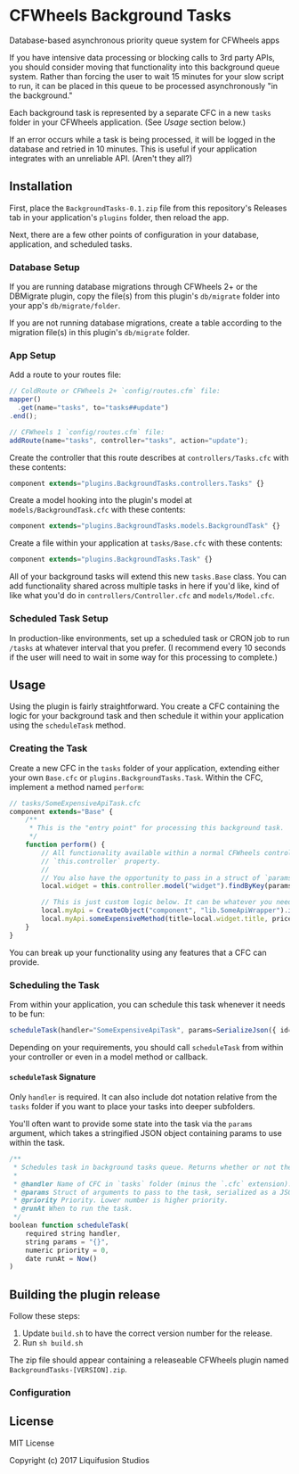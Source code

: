 # CFWheels Background Tasks

Database-based asynchronous priority queue system for CFWheels apps

If you have intensive data processing or blocking calls to 3rd party APIs, you should consider moving that
functionality into this background queue system. Rather than forcing the user to wait 15 minutes for your
slow script to run, it can be placed in this queue to be processed asynchronously "in the background."

Each background task is represented by a separate CFC in a new `tasks` folder in your CFWheels application.
(See _Usage_ section below.)

If an error occurs while a task is being processed, it will be logged in the database and retried in 10
minutes. This is useful if your application integrates with an unreliable API. (Aren't they all?)

## Installation

First, place the `BackgroundTasks-0.1.zip` file from this repository's Releases tab in your application's
`plugins` folder, then reload the app.

Next, there are a few other points of configuration in your database, application, and scheduled tasks.

### Database Setup

If you are running database migrations through CFWheels 2+ or the DBMigrate plugin, copy the file(s) from this
plugin's `db/migrate` folder into your app's `db/migrate/folder`.

If you are not running database migrations, create a table according to the migration file(s) in this plugin's
`db/migrate` folder.

### App Setup

Add a route to your routes file:

```javascript
// ColdRoute or CFWheels 2+ `config/routes.cfm` file:
mapper()
  .get(name="tasks", to="tasks##update")
.end();

// CFWheels 1 `config/routes.cfm` file:
addRoute(name="tasks", controller="tasks", action="update");
```

Create the controller that this route describes at `controllers/Tasks.cfc` with these contents:

```javascript
component extends="plugins.BackgroundTasks.controllers.Tasks" {}
```

Create a model hooking into the plugin's model at `models/BackgroundTask.cfc` with these contents:

```javascript
component extends="plugins.BackgroundTasks.models.BackgroundTask" {}
```

Create a file within your application at `tasks/Base.cfc` with these contents:

```javascript
component extends="plugins.BackgroundTasks.Task" {}
```

All of your background tasks will extend this new `tasks.Base` class. You can add functionality shared across
multiple tasks in here if you'd like, kind of like what you'd do in `controllers/Controller.cfc` and
`models/Model.cfc`.

### Scheduled Task Setup

In production-like environments, set up a scheduled task or CRON job to run `/tasks` at whatever interval that
you prefer. (I recommend every 10 seconds if the user will need to wait in some way for this processing to
complete.)

## Usage

Using the plugin is fairly straightforward. You create a CFC containing the logic for your background task
and then schedule it within your application using the `scheduleTask` method.

### Creating the Task

Create a new CFC in the `tasks` folder of your application, extending either your own `Base.cfc` or
`plugins.BackgroundTasks.Task`. Within the CFC, implement a method named `perform`:

```javascript
// tasks/SomeExpensiveApiTask.cfc
component extends="Base" {
	/**
	 * This is the "entry point" for processing this background task.
	 */
	function perform() {
		// All functionality available within a normal CFWheels controller is available from the
		// `this.controller` property.
		//
		// You also have the opportunity to pass in a struct of `params` when you schedule this task.
		local.widget = this.controller.model("widget").findByKey(params.id);

		// This is just custom logic below. It can be whatever you need.
		local.myApi = CreateObject("component", "lib.SomeApiWrapper").init(application.SOME_API_KEY);
		local.myApi.someExpensiveMethod(title=local.widget.title, price=local.widget.price);
	}
}
```

You can break up your functionality using any features that a CFC can provide.

### Scheduling the Task

From within your application, you can schedule this task whenever it needs to be fun:

```javascript
scheduleTask(handler="SomeExpensiveApiTask", params=SerializeJson({ id=widget.key() }));
```

Depending on your requirements, you should call `scheduleTask` from within your controller or even in a
model method or callback.

#### `scheduleTask` Signature

Only `handler` is required. It can also include dot notation relative from the `tasks` folder if you want to
place your tasks into deeper subfolders.

You'll often want to provide some state into the task via the `params` argument, which takes a stringified
JSON object containing params to use within the task.

```javascript
/**
 * Schedules task in background tasks queue. Returns whether or not the task was scheduled successfully.
 *
 * @handler Name of CFC in `tasks` folder (minus the `.cfc` extension).
 * @params Struct of arguments to pass to the task, serialized as a JSON object string.
 * @priority Priority. Lower number is higher priority.
 * @runAt When to run the task.
 */
boolean function scheduleTask(
	required string handler,
	string params = "{}",
	numeric priority = 0,
	date runAt = Now()
)
```

## Building the plugin release

Follow these steps:

1.  Update `build.sh` to have the correct version number for the release.
2.  Run `sh build.sh`

The zip file should appear containing a releaseable CFWheels plugin named `BackgroundTasks-[VERSION].zip`.

### Configuration

## License

MIT License

Copyright (c) 2017 Liquifusion Studios
